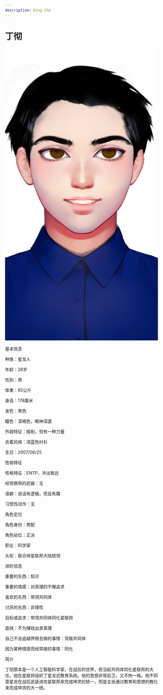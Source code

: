```yaml
---
description: Ding Che
---
```


# 丁彻

![丁彻](../../.gitbook/assets/ding-che-.jpg)

基本信息



种族：星龙人

年龄：28岁

性别：男

体重：65公斤

身高：178厘米

发色：黑色

瞳色：深褐色，眼神深邃

外貌特征：瘦削，但有一种力量

衣着风格：深蓝色衬衫

生日：2007/06/25


性格特征



性格特征：ENTP，冷淡致远

经常携带的武器：无

语癖：说话有逻辑，而且有趣

习惯性动作：无


角色定位



角色身份：男配

角色站位：正派

职业：科学家

头衔：联合体星联邦大陆统领



进阶信息



重要的东西：知识

重要的情感：对真理的不懈追求

喜欢的东西：带领共同体

讨厌的东西：非理性

目标或追求：带领共同体同化星联邦

底线：不为赚钱出卖真理

自己不会逾越界限去做的事情：背叛共同体

因为某种情感而经常做的事情：同化


简介



丁彻原本是一个人工智能科学家，在战后的世界，担当起共同体同化星联邦的大任。他在星联邦组织了星龙式教育系统。他的思想非常前卫，又不拘一格。他不同意星龙在战后武装进攻星联邦来完成坤灵的统一，而是主张通过教育和思想的教化来完成坤灵的大一统。

